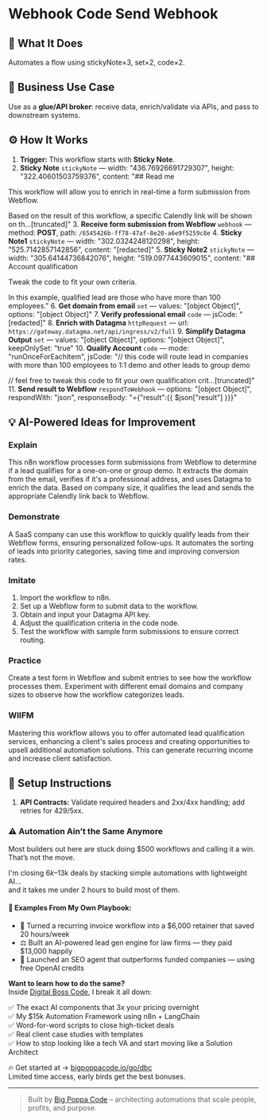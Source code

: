 # Webhook Code Send Webhook
## 🚀 What It Does
Automates a flow using stickyNote×3, set×2, code×2.

## 💼 Business Use Case
Use as a **glue/API broker**: receive data, enrich/validate via APIs, and pass to downstream systems.

## ⚙️ How It Works
1. **Trigger:** This workflow starts with **Sticky Note**.
2. **Sticky Note** `stickyNote` — width: "436.76926691729307", height: "322.40601503759376", content: "## Read me

This workflow will allow you to enrich in real-time a form submission from Webflow. 

Based on the result of this workflow, a specific Calendly link will be shown on th…[truncated]"
3. **Receive form submission from Webflow** `webhook` — method: **POST**, path: `/6545426b-ff78-47af-8e20-a6e9f5259c8e`
4. **Sticky Note1** `stickyNote` — width: "302.0324248120298", height: "525.7142857142856", content: "[redacted]"
5. **Sticky Note2** `stickyNote` — width: "305.64144736842076", height: "519.0977443609015", content: "## Account qualification

Tweak the code to fit your own criteria. 

In this example, qualified lead are those who have more than 100 employees."
6. **Get domain from email** `set` — values: "[object Object]", options: "[object Object]"
7. **Verify professional email** `code` — jsCode: "[redacted]"
8. **Enrich with Datagma** `httpRequest` — url: `https://gateway.datagma.net/api/ingress/v2/full`
9. **Simplify Datagma Output** `set` — values: "[object Object]", options: "[object Object]", keepOnlySet: "true"
10. **Qualify Account** `code` — mode: "runOnceForEachItem", jsCode: "// this code will route lead in companies with more than 100 employees to 1:1 demo and other leads to group demo

// feel free to tweak this code to fit your own qualification crit…[truncated]"
11. **Send result to Webflow** `respondToWebhook` — options: "[object Object]", respondWith: "json", responseBody: "={"result":{{ $json["result"] }}}"

## 💡 AI-Powered Ideas for Improvement
### Explain
This n8n workflow processes form submissions from Webflow to determine if a lead qualifies for a one-on-one or group demo. It extracts the domain from the email, verifies if it's a professional address, and uses Datagma to enrich the data. Based on company size, it qualifies the lead and sends the appropriate Calendly link back to Webflow.

### Demonstrate
A SaaS company can use this workflow to quickly qualify leads from their Webflow forms, ensuring personalized follow-ups. It automates the sorting of leads into priority categories, saving time and improving conversion rates.

### Imitate
1. Import the workflow to n8n.
2. Set up a Webflow form to submit data to the workflow.
3. Obtain and input your Datagma API key.
4. Adjust the qualification criteria in the code node.
5. Test the workflow with sample form submissions to ensure correct routing.

### Practice
Create a test form in Webflow and submit entries to see how the workflow processes them. Experiment with different email domains and company sizes to observe how the workflow categorizes leads.

### WIIFM
Mastering this workflow allows you to offer automated lead qualification services, enhancing a client's sales process and creating opportunities to upsell additional automation solutions. This can generate recurring income and increase client satisfaction.

## 🔧 Setup Instructions
1. **API Contracts:** Validate required headers and 2xx/4xx handling; add retries for 429/5xx.

### ⚠️ Automation Ain’t the Same Anymore

Most builders out here are stuck doing $500 workflows and calling it a win.  
That’s not the move.  

I'm closing $6k–$13k deals by stacking simple automations with lightweight AI...  
and it takes me under 2 hours to build most of them.

#### 🧠 Examples From My Own Playbook:
- 🔁 Turned a recurring invoice workflow into a $6,000 retainer that saved 20 hours/week  
- ⚖️ Built an AI-powered lead gen engine for law firms — they paid $13,000 happily  
- 🚀 Launched an SEO agent that outperforms funded companies — using free OpenAI credits  

**Want to learn how to do the same?**  
Inside [Digital Boss Code](https://bigpoppacode.io/go/dbc), I break it all down:

✅ The exact AI components that 3x your pricing overnight  
✅ My $15k Automation Framework using n8n + LangChain  
✅ Word-for-word scripts to close high-ticket deals  
✅ Real client case studies with templates  
✅ How to stop looking like a tech VA and start moving like a Solution Architect  

🔥 Get started at → [bigpoppacode.io/go/dbc](https://bigpoppacode.io/go/dbc)  
Limited time access, early birds get the best bonuses.

---
> Built by [Big Poppa Code](https://bigpoppacode.io) – architecting automations that scale people, profits, and purpose.
